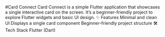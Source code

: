 #Card Connect
Card Connect is a simple Flutter application that showcases a single interactive card on the screen.
It’s a beginner-friendly project to explore Flutter widgets and basic UI design.
✨ Features
Minimal and clean UI
Displays a single card component
Beginner-friendly project structure
🛠️ Tech Stack
Flutter (Dart)
